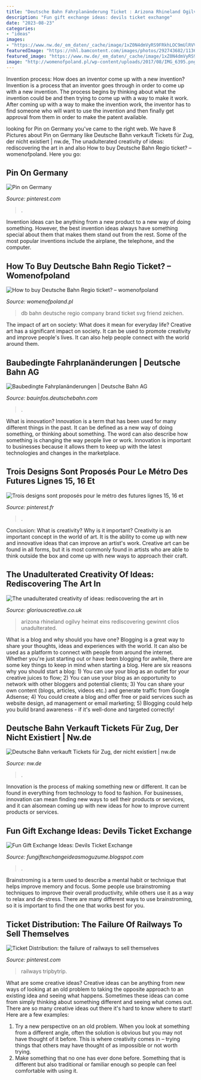 ```yaml
---
title: "Deutsche Bahn Fahrplanänderung Ticket : Arizona Rhineland Ogilvy Heimat Eins Rediscovering Gewinnt Clios Unadulterated"
description: "Fun gift exchange ideas: devils ticket exchange"
date: "2023-08-23"
categories:
- "ideas"
images:
- "https://www.nw.de/_em_daten/_cache/image/1xZ0N4dmVyRS9FRkhLOC9mUlRVVkE3dlZBM3BHbU1UR2JuT3hKcWRGcFE4YmpCR0JqMUVXYlBybEpNc3pIaDZJemNYbXZ2a1hGd1h1ejBQbGFFNmRtSEE9PQ/190406-1951-night.jpg"
featuredImage: "https://nhl.bamcontent.com/images/photos/292743682/1136x640/cut.jpeg"
featured_image: "https://www.nw.de/_em_daten/_cache/image/1xZ0N4dmVyRS9FRkhLOC9mUlRVVkE3dlZBM3BHbU1UR2JuT3hKcWRGcFE4YmpCR0JqMUVXYlBybEpNc3pIaDZJemNYbXZ2a1hGd1h1ejBQbGFFNmRtSEE9PQ/190406-1951-night.jpg"
image: "http://womenofpoland.pl/wp-content/uploads/2017/08/IMG_6395.png"
---
```



Invention process: How does an inventor come up with a new invention?
Invention is a process that an inventor goes through in order to come up with a new invention. The process begins by thinking about what the invention could be and then trying to come up with a way to make it work. After coming up with a way to make the invention work, the inventor has to find someone who will want to use the invention and then finally get approval from them in order to make the patent available.

	

		
looking for Pin on Germany you've came to the right web. We have 8 Pictures about Pin on Germany like Deutsche Bahn verkauft Tickets für Zug, der nicht existiert | nw.de, The unadulterated creativity of ideas: rediscovering the art in and also How to buy Deutsche Bahn Regio ticket? – womenofpoland. Here you go:
		
    
## Pin On Germany

<img loading=lazy src="https://i.pinimg.com/originals/64/f0/34/64f034e5c1f42b7e40d4d13ffe05dc38.jpg" onerror="this.onerror=null;this.src='https://tse4.mm.bing.net/th?id=OIP.KDd_XBGsBk3-LKxClPiY_wHaEK&amp;pid=15.1';" alt="Pin on Germany">

_Source: pinterest.com_

>. 

	

Invention ideas can be anything from a new product to a new way of doing something. However, the best invention ideas always have something special about them that makes them stand out from the rest. Some of the most popular inventions include the airplane, the telephone, and the computer.

    
## How To Buy Deutsche Bahn Regio Ticket? – Womenofpoland

<img loading=lazy src="http://womenofpoland.pl/wp-content/uploads/2017/08/IMG_6395.png" onerror="this.onerror=null;this.src='https://tse3.mm.bing.net/th?id=OIP.S19cdjiMpmD1hysmrC0kewHaFI&amp;pid=15.1';" alt="How to buy Deutsche Bahn Regio ticket? – womenofpoland">

_Source: womenofpoland.pl_

>db bahn deutsche regio company brand ticket svg friend zeichen. 

	

The impact of art on society: What does it mean for everyday life?
Creative art has a significant impact on society. It can be used to promote creativity and improve people's lives. It can also help people connect with the world around them.

    
## Baubedingte Fahrplanänderungen | Deutsche Bahn AG

<img loading=lazy src="https://bauinfos.deutschebahn.com/Karte_02a605b0d0ea2b4db8213a4a8bd759b3_bayern_2.png" onerror="this.onerror=null;this.src='https://tse2.mm.bing.net/th?id=OIP.-zGyuybXGubUT2VvA2S1xAHaGT&amp;pid=15.1';" alt="Baubedingte Fahrplanänderungen | Deutsche Bahn AG">

_Source: bauinfos.deutschebahn.com_

>. 

	

What is innovation?
Innovation is a term that has been used for many different things in the past. It can be defined as a new way of doing something, or thinking about something. The word can also describe how something is changing the way people live or work. Innovation is important to businesses because it allows them to keep up with the latest technologies and changes in the marketplace.

    
## Trois Designs Sont Proposés Pour Le Métro Des Futures Lignes 15, 16 Et

<img loading=lazy src="https://i.pinimg.com/originals/d0/bf/a4/d0bfa4d3fbc0e09a90e7882354674b66.png" onerror="this.onerror=null;this.src='https://tse3.mm.bing.net/th?id=OIP.LM1jJxvVn9Oj8qQDT2Ah0AHaEL&amp;pid=15.1';" alt="Trois designs sont proposés pour le métro des futures lignes 15, 16 et">

_Source: pinterest.fr_

>. 

	

Conclusion: What is creativity? Why is it important?
Creativity is an important concept in the world of art. It is the ability to come up with new and innovative ideas that can improve an artist's work. Creative art can be found in all forms, but it is most commonly found in artists who are able to think outside the box and come up with new ways to approach their craft.

    
## The Unadulterated Creativity Of Ideas: Rediscovering The Art In

<img loading=lazy src="https://www.gloriouscreative.co.uk/wordpress/images/DB3.jpg" onerror="this.onerror=null;this.src='https://tse2.mm.bing.net/th?id=OIP.kT0PdxEB9eSTu79NVJ5YMwHaEG&amp;pid=15.1';" alt="The unadulterated creativity of ideas: rediscovering the art in">

_Source: gloriouscreative.co.uk_

>arizona rhineland ogilvy heimat eins rediscovering gewinnt clios unadulterated. 

	

What is a blog and why should you have one?
Blogging is a great way to share your thoughts, ideas and experiences with the world. It can also be used as a platform to connect with people from around the internet. Whether you're just starting out or have been blogging for awhile, there are some key things to keep in mind when starting a blog. Here are six reasons why you should start a blog: 1) You can use your blog as an outlet for your creative juices to flow; 2) You can use your blog as an opportunity to network with other bloggers and potential clients; 3) You can share your own content (blogs, articles, videos etc.) and generate traffic from Google Adsense; 4) You could create a blog and offer free or paid services such as website design, ad management or email marketing; 5) Blogging could help you build brand awareness - if it's well-done and targeted correctly!

    
## Deutsche Bahn Verkauft Tickets Für Zug, Der Nicht Existiert | Nw.de

<img loading=lazy src="https://www.nw.de/_em_daten/_cache/image/1xZ0N4dmVyRS9FRkhLOC9mUlRVVkE3dlZBM3BHbU1UR2JuT3hKcWRGcFE4YmpCR0JqMUVXYlBybEpNc3pIaDZJemNYbXZ2a1hGd1h1ejBQbGFFNmRtSEE9PQ/190406-1951-night.jpg" onerror="this.onerror=null;this.src='https://tse4.mm.bing.net/th?id=OIP.TyYPnatKtdFa0EZCIb3y7gAAAA&amp;pid=15.1';" alt="Deutsche Bahn verkauft Tickets für Zug, der nicht existiert | nw.de">

_Source: nw.de_

>. 

	

Innovation is the process of making something new or different. It can be found in everything from technology to food to fashion. For businesses, innovation can mean finding new ways to sell their products or services, and it can alsomean coming up with new ideas for how to improve current products or services.

    
## Fun Gift Exchange Ideas: Devils Ticket Exchange

<img loading=lazy src="https://nhl.bamcontent.com/images/photos/292743682/1136x640/cut.jpeg" onerror="this.onerror=null;this.src='https://tse2.mm.bing.net/th?id=OIP.yRZKyY8srs-mc3W2cQ88cAHaEL&amp;pid=15.1';" alt="Fun Gift Exchange Ideas: Devils Ticket Exchange">

_Source: fungiftexchangeideasmoguzume.blogspot.com_

>. 

	

Brainstroming is a term used to describe a mental habit or technique that helps improve memory and focus. Some people use brainstroming techniques to improve their overall productivity, while others use it as a way to relax and de-stress. There are many different ways to use brainstroming, so it is important to find the one that works best for you.

    
## Ticket Distribution: The Failure Of Railways To Sell Themselves

<img loading=lazy src="https://i.pinimg.com/originals/c7/03/a4/c703a4812f973d90ef5d7c6e277d31ce.jpg" onerror="this.onerror=null;this.src='https://tse4.mm.bing.net/th?id=OIP.HdonIjWNxzS7yzZkMzmPRQHaEK&amp;pid=15.1';" alt="Ticket Distribution: the failure of railways to sell themselves">

_Source: pinterest.com_

>railways tripbytrip. 

	

What are some creative ideas?
Creative ideas can be anything from new ways of looking at an old problem to taking the opposite approach to an existing idea and seeing what happens. Sometimes these ideas can come from simply thinking about something different and seeing what comes out. There are so many creative ideas out there it's hard to know where to start! Here are a few examples: 
1. Try a new perspective on an old problem. When you look at something from a different angle, often the solution is obvious but you may not have thought of it before. This is where creativity comes in – trying things that others may have thought of as impossible or not worth trying. 
2. Make something that no one has ever done before. Something that is different but also traditional or familiar enough so people can feel comfortable with using it.

